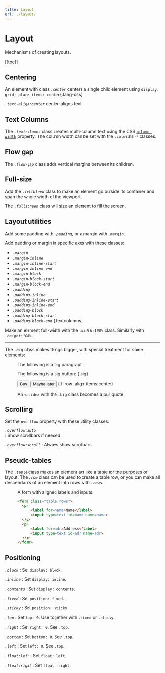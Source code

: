 ```yaml
---
title: Layout
url: ./layout/
---
```


# Layout

Mechanisms of creating layouts.

[[toc]]


## Centering

An element with class <dfn>`.center`</dfn> centers a single child element using `display: grid; place-items: center`{.lang-css}.

<dfn>`.text-align:center`</dfn> center-aligns text.


## Text Columns

The <dfn>`.textcolumns`</dfn> class creates multi-column text using the CSS
[`column-width`][] property. The column width can be set with the `.colwidth-*`
classes.

[`column-width`]: https://developer.mozilla.org/en-US/docs/Web/CSS/column-width


## Flow gap

The <dfn>`.flow-gap`</dfn> class adds vertical margins between its children.


## Full-size

Add the <dfn>`.fullbleed`</dfn> class to make an element go outside its
container and span the whole width of the viewport.

The <dfn>`.fullscreen`</dfn> class will size an element to fill the screen.


## Layout utilities

Add some padding with <dfn>`.padding`</dfn>, or a margin with
<dfn>`.margin`</dfn>.

Add padding or margin in specific axes with these classes:

 - <dfn>`.margin`</dfn>
 - <dfn>`.margin-inline`</dfn>
 - <dfn>`.margin-inline-start`</dfn>
 - <dfn>`.margin-inline-end`</dfn>
 - <dfn>`.margin-block`</dfn>
 - <dfn>`.margin-block-start`</dfn>
 - <dfn>`.margin-block-end`</dfn>
 - <dfn>`.padding`</dfn>
 - <dfn>`.padding-inline`</dfn>
 - <dfn>`.padding-inline-start`</dfn>
 - <dfn>`.padding-inline-end`</dfn>
 - <dfn>`.padding-block`</dfn>
 - <dfn>`.padding-block-start`</dfn>
 - <dfn>`.padding-block-end`</dfn>
{.textcolumns}

Make an element full-width with the <dfn>`.width:100%`</dfn> class.
Similarly with <dfn>`.height:100%`</dfn>.

* * *

The <dfn>`.big`</dfn> class makes things bigger, with special treatment for
some elements:

<figure>

The following is a big paragraph:

The following is a big button: {.big}

<button class="big">Buy</button>
<button>Maybe later</button>
{.f-row .align-items:center}

<aside class="big">

An `<aside>` with the `.big` class becomes a pull quote.

</aside>

</figure>


## Scrolling

Set the `overflow` property with these utility classes:

<dfn>`.overflow:auto`</dfn>  
:   Show scrollbars if needed

<dfn>`.overflow:scroll`</dfn>
:   Always show scrollbars   


## Pseudo-tables

The <dfn>`.table`</dfn> class makes an element act like a table for the purposes of layout. The <dfn>`.row`</dfn> class can be used to create a table row, or you can make all descendants of an element into rows with <dfn>`.rows`</dfn>.

  <figure><figcaption>A form with aligned labels and inputs.</figcaption>

  ~~~ html
  <form class="table rows">
    <p>
        <label for=name>Name</label>
        <input type=text id=name name=name>
    </p>
    <p>
        <label for=adr>Address</label>
        <input type=text id=adr name=adr>
    </p>
  </form>
  ~~~

  </figure>


## Positioning

<dfn>`.block`</dfn>
:   Set `display: block`.

<dfn>`.inline`</dfn>
:   Set `display: inline`.

<dfn>`.contents`</dfn>
:   Set `display: contents`.

<dfn>`.fixed`</dfn>
:   Set `position: fixed`.

<dfn>`.sticky`</dfn>
:   Set `position: sticky`.

<dfn>`.top`</dfn>
:   Set `top: 0`. Use together with `.fixed` or `.sticky`.

<dfn>`.right`</dfn>
:   Set `right: 0`. See `.top`.

<dfn>`.bottom`</dfn>
:   Set `bottom: 0`. See `.top`.

<dfn>`.left`</dfn>
:   Set `left: 0`. See `.top`.

<dfn>`.float:left`</dfn>
:   Set `float: left`.

<dfn>`.float:right`</dfn>
:   Set `float: right`.

